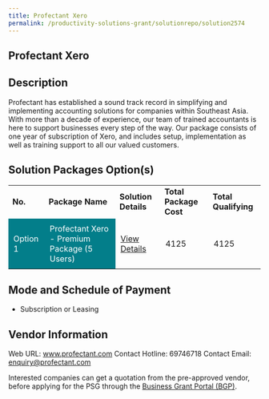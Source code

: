 ```yaml
---
title: Profectant Xero
permalink: /productivity-solutions-grant/solutionrepo/solution2574
---
```


## Profectant Xero

## Description

Profectant has established a sound track record in simplifying and implementing accounting solutions for companies within Southeast Asia. With more than a decade of experience, our team of trained accountants is here to support businesses every step of the way. Our package consists of one year of subscription of Xero, and includes setup, implementation as well as training support to all our valued customers.

## Solution Packages Option(s)

<table>
<tr>
<td><b>No.</b></td>
<td><b>Package Name</b></td>
<td><b>Solution Details</b></td>
<td><b>Total Package Cost</b></td>
<td><b>Total Qualifying</b></td>
</tr>
<tr>
<td style='padding: 10px; background-color: #037E8A; color: #FFFFFF;'>Option 1</td>
<td style='padding: 10px; background-color: #037E8A; color: #FFFFFF;'>Profectant Xero - Premium Package (5 Users)</td>
<td style='padding: 10px;'><a href='https://www.gobusiness.gov.sg/images/psg/PROFECTANT_20210130_Desensitised_Annex_3_Part_3.pdf' target='_blank'>View Details</a></td>
<td style='padding: 10px;'>4125</td>
<td style='padding: 10px;'>4125</td>
</tr>
</table>

## Mode and Schedule of Payment

 - Subscription or Leasing

## Vendor Information

 Web URL: www.profectant.com 
Contact Hotline: 69746718 
Contact Email: enquiry@profectant.com 


Interested companies can get a quotation from the pre-approved vendor, before applying for the PSG through the <a href='https://www.businessgrants.gov.sg/'>Business Grant Portal (BGP)</a>.

<script src="/jquery/resize-tables.js"></script>
